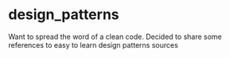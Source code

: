 # design_patterns
Want to spread the word of a clean code. Decided to share some references to easy to learn design patterns sources 
